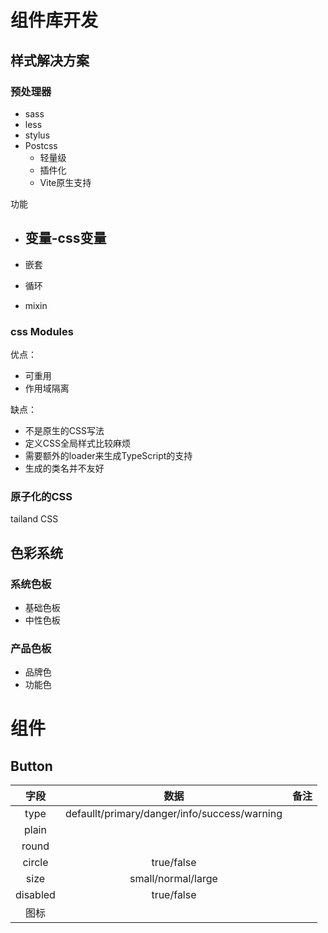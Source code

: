 # 组件库开发

## 样式解决方案

### 预处理器

- sass
- less
- stylus
- Postcss
  - 轻量级
  - 插件化
  - Vite原生支持

功能

- 变量-css变量 
  - 

- 嵌套
- 循环
- mixin

### css Modules

优点：

- 可重用
- 作用域隔离

缺点：

- 不是原生的CSS写法
- 定义CSS全局样式比较麻烦
- 需要额外的loader来生成TypeScript的支持
- 生成的类名并不友好

### 原子化的CSS

tailand CSS

## 色彩系统

### 系统色板

- 基础色板
- 中性色板

### 产品色板

- 品牌色
- 功能色





# 组件

## Button

|字段|数据|备注|
|:-:|:-:|:-:|
|type|defaullt/primary/danger/info/success/warning||
|plain|||
|round|||
|circle|true/false||
|size|small/normal/large||
|disabled|true/false||
|图标|||